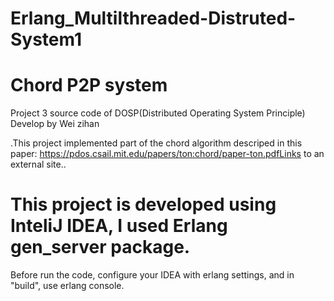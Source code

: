 # Erlang_Multilthreaded-Distruted-System1
# Chord P2P system
Project 3 source code of DOSP(Distributed Operating System Principle)
Develop by Wei zihan 

.This project implemented part of the chord algorithm descriped in this paper:
https://pdos.csail.mit.edu/papers/ton:chord/paper-ton.pdfLinks to an external site..

# This project is developed using InteliJ IDEA, I used Erlang gen_server package. 
Before run the code, configure your IDEA with erlang settings, and in "build", use erlang console.
